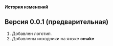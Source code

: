 
**История изменений**  

**Версия 0.0.1 (предварительная)**  
----------------------------------

1) Добавлен логотип.  
2) Добавлены исходники на языке **cmake**  




